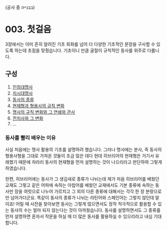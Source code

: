 (공사 중 בבנייה)
# 003. 첫걸음
3장에서는 이미 흔히 알려진 기초 회화를 넘어
더 다양한 기초적인 문장을 구사할 수 있도록 하는데
초점을 맞췄습니다. 기초이니 만큼 굴절이 규칙적인
동사를 위주로 다룹니다.
## 구성
1. [인칭대명사](.persons.md)
2. [지시대명사](.demonstratives.md)
3. [동사의 종류](.stems.md)
4. [현재형과 형용사의 규칙 변화](.predicates.md)
5. [명사의 규칙 변화와 그 연쇄와 관사](.noun.chain.md)
6. [전치사와 그 변화](.prepositions.md)
7. ...
### 동사를 빨리 배우는 이유
사실 처음에는 명사 활용의 기초를 설명하려
했습니다. 그러나 명사에는 분사, 즉 동사의 형용사형을
그대로 가져온 것들이 조금 많은 데다
현대 히브리어의 현재형은 거기서 유래했기 때문에
차라리 동사의 현재형을 먼저 설명하는 것이
나으리라고 판단하여 그렇게 하였습니다.

한편, 히브리어에는 동사가
그 생김새로 종류가 나뉘는데
제가 처음 히브리어를 배웠던 교재도 그렇고
같은 어파에 속하는 아랍어를 배웠던 교재에서도
기본 종류에 속하는 동사만 장을 여럿으로
나누어 가르치고 그 외의 다른 종류에 대해서는
각각 한 장 분량으로만 넘어가더군요. 똑같이
동사의 종류가 나뉘는 라틴어와 스페인어는 그렇지 않던데
말이죠! 어릴 때 사전을 찾아보면 동사는 그렇게
많으면서도 정작 적극적으로 활용할 수 있는
동사의 수는 얼마 되지 않는다는 것이 아까웠습니다.
동사를 설명하면서도 그 종류를
먼저 설명하면 혼자서
작문을 하실 때 더 많은 동사를 활용하실 수
있으리라고 내심 기대합니다.
